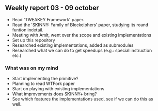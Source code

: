 ## Weekly report 03 - 09 october
* Read 'TWEAKEY Framework' paper.
* Read the 'SKINNY: Family of Blockciphers' paper, studying its round funtion indetail.
* Meeting with Amit, went over the scope and existing implementations
* Set up this repository
* Researched existing implementations, added as submodules
* Researched what we can do to get speedups (e.g.: special instruction etc.)

### What was on my mind
* Start implementing the primitive?
* Planning to read WTFork paper
* Start on playing with existing implementations
* What improvements does SKINNY+ bring?
* See which features the implementations used, see if we can do this as well.